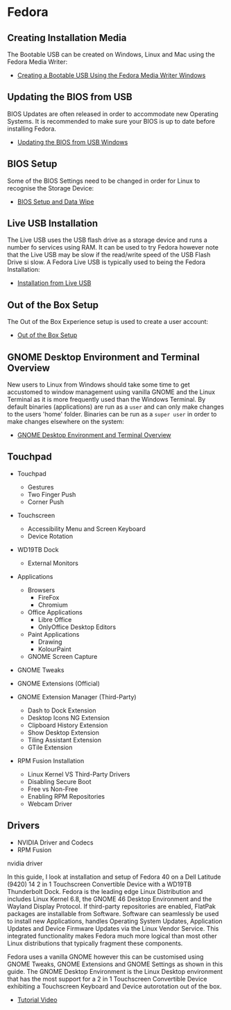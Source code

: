 # Fedora

## Creating Installation Media

The Bootable USB can be created on Windows, Linux and Mac using the Fedora Media Writer:

* [Creating a Bootable USB Using the Fedora Media Writer Windows](./fedora_media_writer_windows.md)

## Updating the BIOS from USB

BIOS Updates are often released in order to accommodate new Operating Systems. It is recommended to make sure your BIOS is up to date before installing Fedora.

* [Updating the BIOS from USB Windows](./bios_update_usb.md)

## BIOS Setup

Some of the BIOS Settings need to be changed in order for Linux to recognise the Storage Device:

* [BIOS Setup and Data Wipe](./bios_setup.md)

## Live USB Installation

The Live USB uses the USB flash drive as a storage device and runs a number fo services using RAM. It can be used to try Fedora however note that the Live USB may be slow if the read/write speed of the USB Flash Drive si slow. A Fedora Live USB is typically used to being the Fedora Installation:

* [Installation from Live USB](./live_usb.md)

## Out of the Box Setup

The Out of the Box Experience setup is used to create a user account:

* [Out of the Box Setup](./oobe_setup.md)

## GNOME Desktop Environment and Terminal Overview

New users to Linux from Windows should take some time to get accustomed to window management using vanilla GNOME and the Linux Terminal as it is more frequently used than the Windows Terminal. By default binaries (applications) are run as a `user` and can only make changes to the users 'home' folder. Binaries can be run as a `super user` in order to make changes elsewhere on the system:

* [GNOME Desktop Environment and Terminal Overview](./vanilla_gnome.md)

## Touchpad 

* Touchpad
    * Gestures
    * Two Finger Push
    * Corner Push









* Touchscreen
    * Accessibility Menu and Screen Keyboard
    * Device Rotation
* WD19TB Dock
    * External Monitors
* Applications
    * Browsers 
        * FireFox
        * Chromium
    * Office Applications
        * Libre Office
        * OnlyOffice Desktop Editors
    * Paint Applications
        * Drawing
        * KolourPaint
    * GNOME Screen Capture
* GNOME Tweaks
* GNOME Extensions (Official)
* GNOME Extension Manager (Third-Party)
    * Dash to Dock Extension
    * Desktop Icons NG Extension
    * Clipboard History Extension
    * Show Desktop Extension
    * Tiling Assistant Extension
    * GTile Extension
* RPM Fusion Installation
    * Linux Kernel VS Third-Party Drivers
    * Disabling Secure Boot
    * Free vs Non-Free
    * Enabling RPM Repositories
    * Webcam Driver







## Drivers

* NVIDIA Driver and Codecs
* RPM Fusion


nvidia driver
 



















In this guide, I look at installation and setup of Fedora 40 on a Dell Latitude (9420) 14 2 in 1 Touchscreen Convertible Device with a WD19TB Thunderbolt Dock. Fedora is the leading edge Linux Distribution and includes Linux Kernel 6.8, the GNOME 46 Desktop Environment and the Wayland Display Protocol. If third-party repositories are enabled, FlatPak packages are installable from Software. Software can seamlessly be used to install new Applications, handles Operating System Updates, Application Updates and Device Firmware Updates via the Linux Vendor Service. This integrated functionality makes Fedora much more logical than most other Linux distributions that typically fragment these components.

Fedora uses a vanilla GNOME however this can be customised using GNOME Tweaks, GNOME Extensions and GNOME Settings as shown in this guide. The GNOME Desktop Environment is the Linux Desktop environment that has the most support for a 2 in 1 Touchscreen Convertible Device exhibiting a Touchscreen Keyboard and Device autorotation out of the box.

* [Tutorial Video](https://www.youtube.com/watch?v=k7ObxUfRqWQ&ab_channel=PhilipYip)

